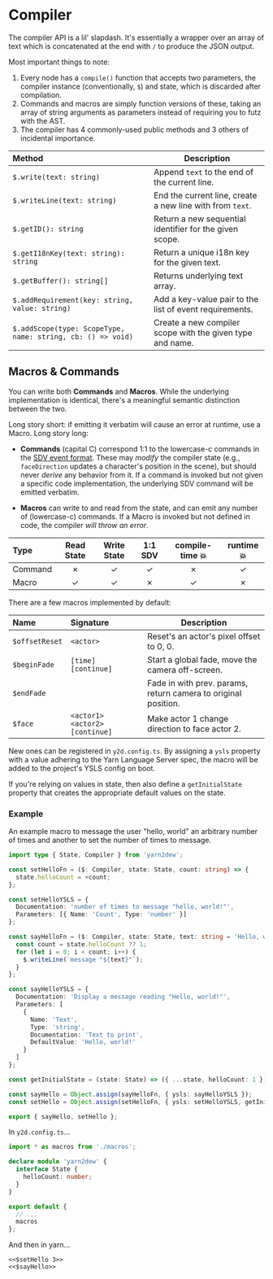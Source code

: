 # Compiler

The compiler API is a lil' slapdash. It's essentially a wrapper over an array of text which is concatenated at the end with `/` to produce the JSON output.

Most important things to note:

1.  Every node has a `compile()` function that accepts two parameters, the compiler instance (conventionally, `$`) and state, which is discarded after compilation.
2.  Commands and macros are simply function versions of these, taking an array of string arguments as parameters instead of requiring you to futz with the AST.
3.  The compiler has 4 commonly-used public methods and 3 others of incidental importance.

| Method                                                      | Description                                               |
| :---------------------------------------------------------- | --------------------------------------------------------- |
| `$.write(text: string)`                                     | Append `text` to the end of the current line.             |
| `$.writeLine(text: string)`                                 | End the current line, create a new line with from `text`. |
| `$.getID(): string`                                         | Return a new sequential identifier for the given scope.   |
| `$.getI18nKey(text: string): string`                        | Return a unique i18n key for the given text.              |
| `$.getBuffer(): string[]`                                   | Returns underlying text array.                            |
| `$.addRequirement(key: string, value: string)`              | Add a key-value pair to the list of event requirements.   |
| `$.addScope(type: ScopeType, name: string, cb: () => void)` | Create a new compiler scope with the given type and name. |

## Macros & Commands

You can write both **Commands** and **Macros**. While the underlying implementation is identical, there's a meaningful semantic distinction between the two.

Long story short: if emitting it verbatim will cause an error at runtime, use a Macro. Long story long:

- **Commands** (capital C) correspond 1:1 to the lowercase-c commands in the [SDV event format](https://stardewvalleywiki.com/Modding:Event_data#Event_scripts). These may _modify_ the compiler state (e.g., `faceDirection` updates a character's position in the scene), but should never _derive_ any behavior from it. If a command is invoked but not given a specific code implementation, the underlying SDV command will be emitted verbatim.

- **Macros** can write to and read from the state, and can emit any number of (lowercase-c) commands. If a Macro is invoked but not defined in code, the compiler _will throw an error_.

| Type    | Read State | Write State | 1:1 SDV | compile-time 💥 | runtime 💥 |
| :------ | :--------: | :---------: | :-----: | :-------------: | :--------: |
| Command |     ✗      |      ✓      |    ✓    |        ✗        |     ✓      |
| Macro   |     ✓      |      ✓      |    ✗    |        ✓        |     ✗      |

There are a few macros implemented by default:

| Name           | Signature                      | Description                                                    |
| :------------- | :----------------------------- | -------------------------------------------------------------- |
| `$offsetReset` | `<actor>`                      | Reset's an actor's pixel offset to 0, 0.                       |
| `$beginFade`   | `[time] [continue]`            | Start a global fade, move the camera off-screen.               |
| `$endFade`     |                                | Fade in with prev. params, return camera to original position. |
| `$face`        | `<actor1> <actor2> [continue]` | Make actor 1 change direction to face actor 2.                 |

New ones can be registered in `y2d.config.ts`. By assigning a `ysls` property with a value adhering to the Yarn Language Server spec, the macro will be added to the project's YSLS config on boot.

If you're relying on values in state, then also define a `getInitialState` property that creates the appropriate default values on the state.

### Example

An example macro to message the user "hello, world" an arbitrary number of times and another to set the number of times to message.

```ts
import type { State, Compiler } from 'yarn2dew';

const setHelloFn = ($: Compiler, state: State, count: string) => {
  state.helloCount = +count;
};

const setHelloYSLS = {
  Documentation: 'number of times to message "hello, world!"',
  Parameters: [{ Name: 'Count', Type: 'number' }]
};

const sayHelloFn = ($: Compiler, state: State, text: string = 'Hello, world!') => {
  const count = state.helloCount ?? 1;
  for (let i = 0; i < count; i++) {
    $.writeLine(`message "${text}"`);
  }
};

const sayHelloYSLS = {
  Documentation: 'Display a message reading "Hello, world!"',
  Parameters: [
    {
      Name: 'Text',
      Type: 'string',
      Documentation: 'Text to print',
      DefaultValue: 'Hello, world!'
    }
  ]
};

const getInitialState = (state: State) => ({ ...state, helloCount: 1 });

const sayHello = Object.assign(sayHelloFn, { ysls: sayHelloYSLS });
const setHello = Object.assign(setHelloFn, { ysls: setHelloYSLS, getInitialState });

export { sayHello, setHello };
```

In `y2d.config.ts`...

```ts
import * as macros from './macros';

declare module 'yarn2dew' {
  interface State {
    helloCount: number;
  }
}

export default {
  // ...
  macros
};
```

And then in yarn...

```yarn
<<$setHello 3>>
<<$sayHello>>
```
